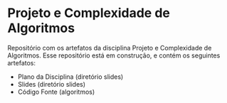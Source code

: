 # Projeto e Complexidade de Algoritmos

Repositório com os artefatos da disciplina Projeto e Complexidade de
Algoritmos. Esse repositório está em construção, e contém os seguintes
artefatos:

   * Plano da Disciplina (diretório slides)
   * Slides (diretório slides)
   * Código Fonte (algoritmos)